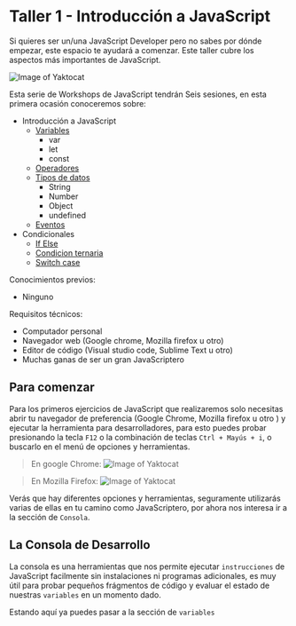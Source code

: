 # Taller 1 - Introducción a JavaScript

Si quieres ser un/una JavaScript Developer pero no sabes por dónde empezar, este espacio te ayudará a comenzar. Este taller cubre los aspectos más importantes de JavaScript.

![Image of Yaktocat](https://d2z6c3c3r6k4bx.cloudfront.net/uploads/event/logo/1088861/630a3815a886a89423b9b08428ef8972.png)

Esta serie de Workshops de JavaScript tendrán Seis sesiones, en esta primera ocasión conoceremos sobre:

- Introducción a JavaScript
  - [Variables](variables.md)
    - var
    - let
    - const
  - [Operadores](operadores.md)
  - [Tipos de datos](tipos-de-datos.md)
    - String
    - Number
    - Object
    - undefined
  - [Eventos](eventos.md)
- Condicionales
  - [If Else](if-else.md)
  - [Condicion ternaria](ternary-condition.md)
  - [Switch case](switch-case.md)

Conocimientos previos:
- Ninguno

Requisitos técnicos:
- Computador personal
- Navegador web (Google chrome, Mozilla firefox u otro)
- Editor de código (Visual studio code, Sublime Text u otro)
- Muchas ganas de ser un gran JavaScriptero

## Para comenzar
Para los primeros ejercicios de JavaScript que realizaremos solo necesitas abrir tu navegador de preferencia (Google Chrome, Mozilla firefox u otro ) y ejecutar la herramienta para desarrolladores, para esto puedes probar presionando la tecla `F12` o la combinación de teclas `Ctrl + Mayús + i`, o buscarlo en el menú de opciones y herramientas.

>En google Chrome:
![Image of Yaktocat](https://i.ibb.co/7tk67bC/rec1.jpg)

>En Mozilla Firefox:
![Image of Yaktocat](https://i.ibb.co/F6DN71G/rec2.jpg)

Verás que hay diferentes opciones y herramientas, seguramente utilizarás varias de ellas en tu camino como JavaScriptero, por ahora nos interesa ir a la sección de `Consola`.

## La Consola de Desarrollo
La consola es una herramientas que nos permite ejecutar `instrucciones` de JavaScript facilmente sin instalaciones ni programas adicionales, es muy útil para probar pequeños frágmentos de código y evaluar el estado de nuestras `variables` en un momento dado.

Estando aquí ya puedes pasar a la sección de `variables`
